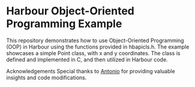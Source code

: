 # Harbour Object-Oriented Programming Example
This repository demonstrates how to use Object-Oriented Programming (OOP) in Harbour using the functions provided in hbapicls.h.
The example showcases a simple Point class, with x and y coordinates. The class is defined and implemented in C, and then utilized in Harbour code.

Acknowledgements
Special thanks to [Antonio](https://github.com/FiveTechSoft) for providing valuable insights and code modifications.